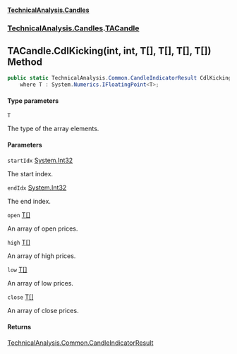#### [TechnicalAnalysis.Candles](Atypical.TechnicalAnalysis.Candles.md 'Atypical.TechnicalAnalysis.Candles')
### [TechnicalAnalysis.Candles](Atypical.TechnicalAnalysis.Candles.md#TechnicalAnalysis.Candles 'TechnicalAnalysis.Candles').[TACandle](TACandle.md 'TechnicalAnalysis.Candles.TACandle')

## TACandle.CdlKicking<T>(int, int, T[], T[], T[], T[]) Method

```csharp
public static TechnicalAnalysis.Common.CandleIndicatorResult CdlKicking<T>(int startIdx, int endIdx, T[] open, T[] high, T[] low, T[] close)
    where T : System.Numerics.IFloatingPoint<T>;
```
#### Type parameters

<a name='TechnicalAnalysis.Candles.TACandle.CdlKicking_T_(int,int,T[],T[],T[],T[]).T'></a>

`T`

The type of the array elements.
#### Parameters

<a name='TechnicalAnalysis.Candles.TACandle.CdlKicking_T_(int,int,T[],T[],T[],T[]).startIdx'></a>

`startIdx` [System.Int32](https://docs.microsoft.com/en-us/dotnet/api/System.Int32 'System.Int32')

The start index.

<a name='TechnicalAnalysis.Candles.TACandle.CdlKicking_T_(int,int,T[],T[],T[],T[]).endIdx'></a>

`endIdx` [System.Int32](https://docs.microsoft.com/en-us/dotnet/api/System.Int32 'System.Int32')

The end index.

<a name='TechnicalAnalysis.Candles.TACandle.CdlKicking_T_(int,int,T[],T[],T[],T[]).open'></a>

`open` [T](TACandle.CdlKicking_T_(int,int,T[],T[],T[],T[]).md#TechnicalAnalysis.Candles.TACandle.CdlKicking_T_(int,int,T[],T[],T[],T[]).T 'TechnicalAnalysis.Candles.TACandle.CdlKicking<T>(int, int, T[], T[], T[], T[]).T')[[]](https://docs.microsoft.com/en-us/dotnet/api/System.Array 'System.Array')

An array of open prices.

<a name='TechnicalAnalysis.Candles.TACandle.CdlKicking_T_(int,int,T[],T[],T[],T[]).high'></a>

`high` [T](TACandle.CdlKicking_T_(int,int,T[],T[],T[],T[]).md#TechnicalAnalysis.Candles.TACandle.CdlKicking_T_(int,int,T[],T[],T[],T[]).T 'TechnicalAnalysis.Candles.TACandle.CdlKicking<T>(int, int, T[], T[], T[], T[]).T')[[]](https://docs.microsoft.com/en-us/dotnet/api/System.Array 'System.Array')

An array of high prices.

<a name='TechnicalAnalysis.Candles.TACandle.CdlKicking_T_(int,int,T[],T[],T[],T[]).low'></a>

`low` [T](TACandle.CdlKicking_T_(int,int,T[],T[],T[],T[]).md#TechnicalAnalysis.Candles.TACandle.CdlKicking_T_(int,int,T[],T[],T[],T[]).T 'TechnicalAnalysis.Candles.TACandle.CdlKicking<T>(int, int, T[], T[], T[], T[]).T')[[]](https://docs.microsoft.com/en-us/dotnet/api/System.Array 'System.Array')

An array of low prices.

<a name='TechnicalAnalysis.Candles.TACandle.CdlKicking_T_(int,int,T[],T[],T[],T[]).close'></a>

`close` [T](TACandle.CdlKicking_T_(int,int,T[],T[],T[],T[]).md#TechnicalAnalysis.Candles.TACandle.CdlKicking_T_(int,int,T[],T[],T[],T[]).T 'TechnicalAnalysis.Candles.TACandle.CdlKicking<T>(int, int, T[], T[], T[], T[]).T')[[]](https://docs.microsoft.com/en-us/dotnet/api/System.Array 'System.Array')

An array of close prices.

#### Returns
[TechnicalAnalysis.Common.CandleIndicatorResult](https://docs.microsoft.com/en-us/dotnet/api/TechnicalAnalysis.Common.CandleIndicatorResult 'TechnicalAnalysis.Common.CandleIndicatorResult')